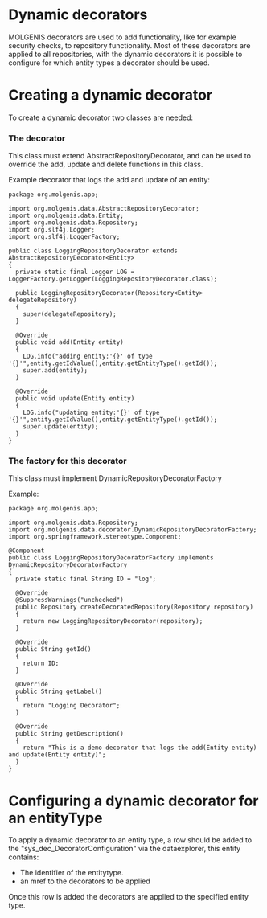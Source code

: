 # Dynamic decorators

MOLGENIS decorators are used to add functionality, like for example security checks, to repository functionality.
Most of these decorators are applied to all repositories, with the dynamic decorators it is possible to configure for which entity types a decorator should be used.

# Creating a dynamic decorator
To create a dynamic decorator two classes are needed:
### The decorator
This class must extend AbstractRepositoryDecorator, and can be used to override the add, update and delete functions in this class.

Example decorator that logs the add and update of an entity:
```
package org.molgenis.app;

import org.molgenis.data.AbstractRepositoryDecorator;
import org.molgenis.data.Entity;
import org.molgenis.data.Repository;
import org.slf4j.Logger;
import org.slf4j.LoggerFactory;

public class LoggingRepositoryDecorator extends AbstractRepositoryDecorator<Entity>
{
  private static final Logger LOG = LoggerFactory.getLogger(LoggingRepositoryDecorator.class);

  public LoggingRepositoryDecorator(Repository<Entity> delegateRepository)
  {
    super(delegateRepository);
  }

  @Override
  public void add(Entity entity)
  {
    LOG.info("adding entity:'{}' of type '{}'",entity.getIdValue(),entity.getEntityType().getId());
    super.add(entity);
  }

  @Override
  public void update(Entity entity)
  {
    LOG.info("updating entity:'{}' of type '{}'",entity.getIdValue(),entity.getEntityType().getId());
    super.update(entity);
  }
}
```

### The factory for this decorator
This class must implement DynamicRepositoryDecoratorFactory

Example:
```$xslt
package org.molgenis.app;

import org.molgenis.data.Repository;
import org.molgenis.data.decorator.DynamicRepositoryDecoratorFactory;
import org.springframework.stereotype.Component;

@Component
public class LoggingRepositoryDecoratorFactory implements DynamicRepositoryDecoratorFactory
{
  private static final String ID = "log";

  @Override
  @SuppressWarnings("unchecked")
  public Repository createDecoratedRepository(Repository repository)
  {
    return new LoggingRepositoryDecorator(repository);
  }

  @Override
  public String getId()
  {
    return ID;
  }

  @Override
  public String getLabel()
  {
    return "Logging Decorator";
  }

  @Override
  public String getDescription()
  {
    return "This is a demo decorator that logs the add(Entity entity) and update(Entity entity)";
  }
}
```

# Configuring a dynamic decorator for an entityType
To apply a dynamic decorator to an entity type, a row should be added to the "sys_dec_DecoratorConfiguration" via the dataexplorer, this entity contains:
- The identifier of the entitytype.
- an mref to the decorators to be applied

Once this row is added the decorators are applied to the specified entity type.
